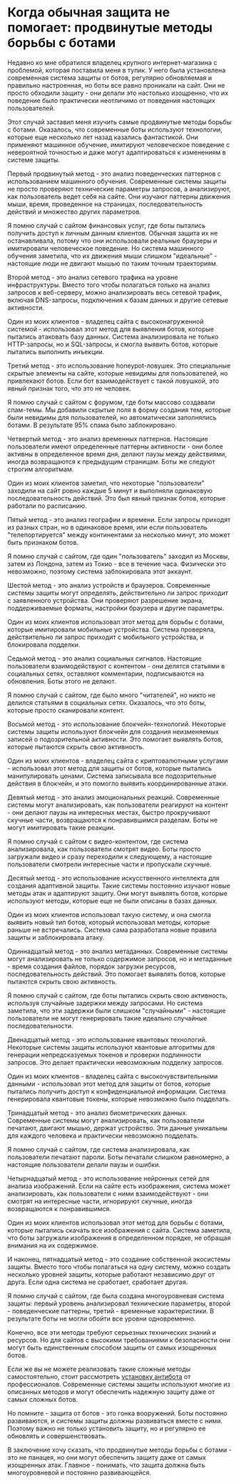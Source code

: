 # Когда обычная защита не помогает: продвинутые методы борьбы с ботами

Недавно ко мне обратился владелец крупного интернет-магазина с проблемой, которая поставила меня в тупик. У него была установлена современная система защиты от ботов, регулярно обновляемая и правильно настроенная, но боты все равно проникали на сайт. Они не просто обходили защиту - они делали это настолько изощренно, что их поведение было практически неотличимо от поведения настоящих пользователей.

Этот случай заставил меня изучить самые продвинутые методы борьбы с ботами. Оказалось, что современные боты используют технологии, которые еще несколько лет назад казались фантастикой. Они применяют машинное обучение, имитируют человеческое поведение с невероятной точностью и даже могут адаптироваться к изменениям в системе защиты.

Первый продвинутый метод - это анализ поведенческих паттернов с использованием машинного обучения. Современные системы защиты не просто проверяют технические параметры запросов, а анализируют, как пользователь ведет себя на сайте. Они изучают паттерны движения мыши, время, проведенное на страницах, последовательность действий и множество других параметров.

Я помню случай с сайтом финансовых услуг, где боты пытались получить доступ к личным данным клиентов. Обычная защита их не останавливала, потому что они использовали реальные браузеры и имитировали человеческое поведение. Но система машинного обучения заметила, что их движения мыши слишком "идеальные" - настоящие люди не двигают мышью по таким точным траекториям.

Второй метод - это анализ сетевого трафика на уровне инфраструктуры. Вместо того чтобы полагаться только на анализ запросов к веб-серверу, можно анализировать весь сетевой трафик, включая DNS-запросы, подключения к базам данных и другие сетевые активности.

Один из моих клиентов - владелец сайта с высоконагруженной системой - использовал этот метод для выявления ботов, которые пытались атаковать базу данных. Система анализировала не только HTTP-запросы, но и SQL-запросы, и смогла выявить ботов, которые пытались выполнить инъекции.

Третий метод - это использование honeypot-ловушек. Это специальные скрытые элементы на сайте, которые невидимы для пользователей, но привлекают ботов. Если бот взаимодействует с такой ловушкой, это явный признак того, что это не человек.

Я помню случай с сайтом с форумом, где боты массово создавали спам-темы. Мы добавили скрытые поля в форму создания тем, которые были невидимы для пользователей, но автоматически заполнялись ботами. В результате 95% спама было заблокировано.

Четвертый метод - это анализ временных паттернов. Настоящие пользователи имеют определенные паттерны активности - они более активны в определенное время дня, делают паузы между действиями, иногда возвращаются к предыдущим страницам. Боты же следуют строгим алгоритмам.

Один из моих клиентов заметил, что некоторые "пользователи" заходили на сайт ровно каждые 5 минут и выполняли одинаковую последовательность действий. Это был явный признак ботов, которые работали по расписанию.

Пятый метод - это анализ географии и времени. Если запросы приходят из разных стран, но в одинаковое время, или если пользователь "телепортируется" между континентами за несколько минут, это может быть признаком ботов.

Я помню случай с сайтом, где один "пользователь" заходил из Москвы, затем из Лондона, затем из Токио - все в течение часа. Физически это невозможно, поэтому система заблокировала этот аккаунт.

Шестой метод - это анализ устройств и браузеров. Современные системы защиты могут определять, действительно ли запрос приходит с заявленного устройства. Они проверяют разрешение экрана, поддерживаемые форматы, настройки браузера и другие параметры.

Один из моих клиентов использовал этот метод для борьбы с ботами, которые имитировали мобильные устройства. Система проверяла, действительно ли запрос приходит с мобильного устройства, и блокировала подделки.

Седьмой метод - это анализ социальных сигналов. Настоящие пользователи взаимодействуют с контентом - они делятся статьями в социальных сетях, оставляют комментарии, подписываются на обновления. Боты этого не делают.

Я помню случай с сайтом, где было много "читателей", но никто не делился статьями в социальных сетях. Оказалось, что это боты, которые просто сканировали контент.

Восьмой метод - это использование блокчейн-технологий. Некоторые системы защиты используют блокчейн для создания неизменяемых записей о подозрительной активности. Это помогает выявлять ботов, которые пытаются скрыть свою активность.

Один из моих клиентов - владелец сайта с криптовалютными услугами - использовал этот метод для защиты от ботов, которые пытались манипулировать ценами. Система записывала все подозрительные действия в блокчейн, и это помогло выявить координированные атаки.

Девятый метод - это анализ эмоциональных реакций. Современные системы могут анализировать, как пользователи реагируют на контент - они делают паузы на интересных местах, быстро прокручивают скучные части, возвращаются к понравившимся разделам. Боты не могут имитировать такие реакции.

Я помню случай с сайтом с видео-контентом, где система анализировала, как пользователи смотрят видео. Боты просто загружали видео и сразу переходили к следующему, а настоящие пользователи смотрели интересные части и пропускали скучные.

Десятый метод - это использование искусственного интеллекта для создания адаптивной защиты. Такие системы постоянно изучают новые методы атак и адаптируют защиту. Они могут выявлять ботов, которые используют методы, которые еще не были описаны в базах данных.

Один из моих клиентов использовал такую систему, и она смогла выявить новый тип ботов, который использовал методы, которые раньше не встречались. Система сама разработала новые правила защиты и заблокировала атаку.

Одиннадцатый метод - это анализ метаданных. Современные системы могут анализировать не только содержимое запросов, но и метаданные - время создания файлов, порядок загрузки ресурсов, последовательность действий. Это помогает выявлять ботов, которые пытаются скрыть свою активность.

Я помню случай с сайтом, где боты пытались скрыть свою активность, используя случайные задержки между запросами. Но система заметила, что эти задержки были слишком "случайными" - настоящие пользователи не могут генерировать такие идеально случайные последовательности.

Двенадцатый метод - это использование квантовых технологий. Некоторые системы защиты используют квантовые алгоритмы для генерации непредсказуемых токенов и проверки подлинности запросов. Это делает практически невозможным подделку запросов.

Один из моих клиентов - владелец сайта с высокочувствительными данными - использовал этот метод для защиты от ботов, которые пытались получить доступ к конфиденциальной информации. Система генерировала квантовые токены, которые невозможно было подделать.

Тринадцатый метод - это анализ биометрических данных. Современные системы могут анализировать, как пользователи печатают, двигают мышью, держат устройство. Эти данные уникальны для каждого человека и практически невозможно подделать.

Я помню случай с сайтом, где система анализировала, как пользователи печатают пароли. Боты печатали слишком равномерно, а настоящие пользователи делали паузы и ошибки.

Четырнадцатый метод - это использование нейронных сетей для анализа изображений. Если на сайте есть изображения, система может анализировать, как пользователи с ними взаимодействуют - они смотрят на интересные части, игнорируют скучные, иногда возвращаются к понравившимся.

Один из моих клиентов использовал этот метод для борьбы с ботами, которые пытались скачать все изображения с сайта. Система заметила, что боты загружали изображения в определенном порядке, не обращая внимания на их содержимое.

И наконец, пятнадцатый метод - это создание собственной экосистемы защиты. Вместо того чтобы полагаться на одну систему, можно создать несколько уровней защиты, которые работают независимо друг от друга. Если одна система не сработает, сработает другая.

Я помню случай с сайтом, где была создана многоуровневая система защиты: первый уровень анализировал технические параметры, второй - поведенческие паттерны, третий - временные характеристики. В результате боты не могли обойти все уровни одновременно.

Конечно, все эти методы требуют серьезных технических знаний и ресурсов. Но для сайтов с высокими требованиями к безопасности они могут быть единственным способом защиты от самых изощренных ботов.

Если же вы не можете реализовать такие сложные методы самостоятельно, стоит рассмотреть [установку антибота](https://progaem.com/ustanovka-antibota-usluga-po-zashhite-ot-botov-vashih-sajtov-na-razlichnyh-cms-sistemah.html) от профессионалов. Современные системы защиты используют многие из описанных методов и могут обеспечить надежную защиту даже от самых сложных ботов.

Но помните - защита от ботов - это гонка вооружений. Боты постоянно развиваются, и системы защиты должны развиваться вместе с ними. Поэтому важно не только установить защиту, но и регулярно ее обновлять и совершенствовать.

В заключение хочу сказать, что продвинутые методы борьбы с ботами - это не панацея, но они могут обеспечить защиту даже от самых изощренных атак. Главное - понимать, что защита должна быть многоуровневой и постоянно развивающейся.
